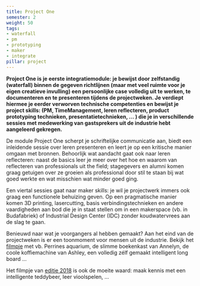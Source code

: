 ```yaml
---
title: Project One
semester: 2
weight: 50
tags:
- waterfall
- pm
- prototyping
- maker
- integrate
pillar: project
---
```

**Project One is je eerste integratiemodule: je bewijst door zelfstandig (waterfall) binnen de gegeven richtlijnen (maar met veel ruimte voor je eigen creatieve invulling) een persoonlijke case volledig uit te werken, te documenteren en te presenteren tijdens de projectweken. Je verdiept hiermee je eerder verworven technische competenties en bewijst je project skills: (PM, TimeManagement, leren reflecteren, product prototyping technieken, presentatietechnieken, … ) die je in verschillende sessies met medewerking van gastsprekers uit de industrie hebt aangeleerd gekregen.**

De module Project One scherpt je schriftelijke communicatie aan, biedt een inleidende sessie over leren presenteren en leert je op een kritische manier omgaan met bronnen.
Behoorlijk wat aandacht gaat ook naar leren reflecteren: naast de basics leer je meer over het hoe en waarom van reflecteren van professionals uit the field; stagegevers en alumni komen graag getuigen over ze groeien als professional door stil te staan bij wat goed werkte en wat misschien wat minder goed ging.  

Een viertal sessies gaat naar maker skills: je wil je projectwerk immers ook graag een functionele behuizing geven. Op een pragmatische manier komen 3D printing, lasercutting, basis verbindingstechnieken en andere vaardigheden aan bod die je in staat stellen om in een makerspace (vb. in Budafabriek) of Industrial Design Center (IDC) zonder koudwatervrees aan de slag te gaan.

Benieuwd naar wat je voorgangers al hebben gemaakt? Aan het eind van de projectweken is er een toonmoment voor mensen uit de industrie. Bekijk het [filmpje](https://www.facebook.com/watch/?v=10154907127068106) met vb. Perrines aquarium, de slimme boekenkast van Annelyn, de coole koffiemachine van Ashley, een volledig zélf gemaakt intelligent long board …

Het filmpje van [editie 2018](https://www.facebook.com/watch/?v=264060247752467) is ook de moeite waard: maak kennis met een intelligente teddybeer, leer vioolspelen,&nbsp;...
